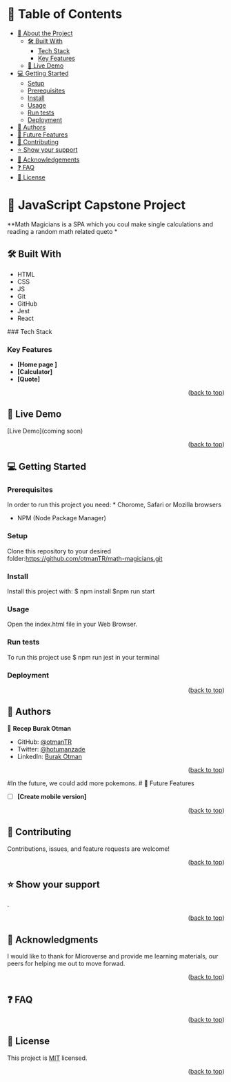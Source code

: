 <a name="readme-top"></a>


# 📗 Table of Contents

- [📖 About the Project](#about-project)
  - [🛠 Built With](#built-with)
    - [Tech Stack](#tech-stack)
    - [Key Features](#key-features)
  - [🚀 Live Demo](#live-demo)
- [💻 Getting Started](#getting-started)
  - [Setup](#setup)
  - [Prerequisites](#prerequisites)
  - [Install](#install)
  - [Usage](#usage)
  - [Run tests](#run-tests)
  - [Deployment](#triangular_flag_on_post-deployment)
- [👥 Authors](#authors)
- [🔭 Future Features](#future-features)
- [🤝 Contributing](#contributing)
- [⭐️ Show your support](#support)
- [🙏 Acknowledgements](#acknowledgements)
- [❓ FAQ](#faq)
- [📝 License](#license)



# 📖 JavaScript Capstone Project <a name="about-project"></a>


**Math Magicians is a SPA which you coul make single calculations and reading a random math related queto *

## 🛠 Built With<a name="built-with"></a>
 <ul>
    <li>HTML</li>
    <li>CSS</li>
    <li>JS</li>
    <li>Git</li>
    <li>GitHub</li>
    <li>Jest</li>
    <li>React</li>

  </ul>
### Tech Stack <a name="tech-stack"></a>






### Key Features <a name="key-features"></a>
- **[Home page ]**
- **[Calculator]**
- **[Quote]**


<p align="right">(<a href="#readme-top">back to top</a>)</p>


## 🚀 Live Demo <a name="live-demo"></a>


[Live Demo](coming soon)

<p align="right">(<a href="#readme-top">back to top</a>)</p>


## 💻 Getting Started <a name="getting-started"></a>


### Prerequisites

In order to run this project you need: * Chorome, Safari or Mozilla browsers 
* NPM (Node Package Manager)



### Setup

Clone this repository to your desired folder:https://github.com/otmanTR/math-magicians.git

### Install

Install this project with: $ npm install
$npm run start


### Usage
Open the index.html file in your Web Browser.

### Run tests
To run this project use $ npm run jest
in your terminal

### Deployment

<p align="right">(<a href="#readme-top">back to top</a>)</p>


## 👥 Authors <a name="authors"></a>


👤 **Recep Burak Otman**

- GitHub: [@otmanTR](https://github.com/otmanTR)
- Twitter: [@hotumanzade](https://twitter.com/hotumanzade)
- LinkedIn: [Burak Otman](linkedin.com/in/burak-otman-88646443)



<p align="right">(<a href="#readme-top">back to top</a>)</p>

#In the future, we could add more pokemons. # 🔭 Future Features <a name="future-features"></a>
- [ ] **[Create mobile version]**

<p align="right">(<a href="#readme-top">back to top</a>)</p>


## 🤝 Contributing <a name="contributing"></a>

Contributions, issues, and feature requests are welcome!


<p align="right">(<a href="#readme-top">back to top</a>)</p>


## ⭐️ Show your support <a name="support"></a>
.

<p align="right">(<a href="#readme-top">back to top</a>)</p>


## 🙏 Acknowledgments <a name="acknowledgements"></a>

I would like to thank for Microverse and  provide me learning materials, our peers for helping me out to move forwad.

<p align="right">(<a href="#readme-top">back to top</a>)</p>


## ❓ FAQ <a name="faq"></a>


<p align="right">(<a href="#readme-top">back to top</a>)</p>

## 📝 License <a name="license"></a>
This project is [MIT](./MIT.md) licensed.
<p align="right">(<a href="#readme-top">back to top</a>)</p>